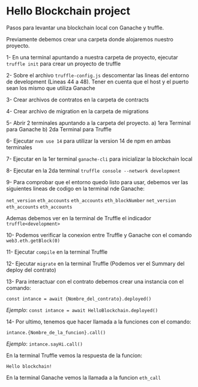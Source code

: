 # Hello Blockchain project

Pasos para levantar una blockchain local con Ganache y truffle.

Previamente debemos crear una carpeta donde alojaremos nuestro proyecto.

1- En una terminal apuntando a nuestra carpeta de proyecto,
    ejecutar `truffle init` para crear un proyecto de truffle

2- Sobre el archivo `truffle-config.js` descomentar las lineas del entorno de development
    (Lineas 44 a 48). Tener en cuenta que el host y el puerto sean los mismo que utiliza Ganache

3- Crear archivos de contratos en la carpeta de contracts

4- Crear archivo de migration en la carpeta de migrations

5- Abrir 2 terminales apuntando a la carpeta del proyecto.
    a) 1era Terminal para Ganache
    b) 2da Terminal para Truffle

6- Ejecutar `nvm use 14` para utilizar la version 14 de npm en ambas terminales

7- Ejecutar en la 1er terminal `ganache-cli` para inicializar la blockchain local

8- Ejecutar en la 2da terminal `truffle console --network development`

9- Para comprobar que el entorno quedo listo para usar, debemos ver las siguientes lineas
    de codigo en la terminal nde Ganache:

  `net_version`
  `eth_accounts`
  `eth_accounts`
  `eth_blockNumber`
  `net_version`
  `eth_accounts`
  `eth_accounts`

  Ademas debemos ver en la terminal de Truffle el indicador `truffle<development>`

10- Podemos verificar la conexion entre Truffle y Ganache con el comando `web3.eth.getBlock(0)`

11- Ejecutar `compile` en la terminal Truffle

12- Ejecutar `migrate` en la terminal Truffle (Podemos ver el Summary del deploy del contrato)

13- Para interactuar con el contrato debemos crear una instancia con el comando:

  `const intance = await {Nombre_del_contrato}.deployed()`

  _Ejemplo_: `const intance = await HelloBlockchain.deployed()`

14- Por ultimo, tenemos que hacer llamada a la funciones con el comando:

  `intance.{Nombre_de_la_funcion}.call()`

  _Ejemplo_: `intance.sayHi.call()`

  En la terminal Truffle vemos la respuesta de la funcion:

  `Hello blockchain!`

  En la terminal Ganache vemos la llamada a la funcion `eth_call`

